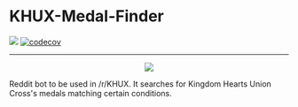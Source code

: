 # KHUX-Medal-Finder

![](https://travis-ci.org/AlexGascon/KHUX-Medal-Finder.svg?branch=master)  [![codecov](https://codecov.io/gh/AlexGascon/KHUX-Medal-Finder/branch/master/graph/badge.svg)](https://codecov.io/gh/AlexGascon/KHUX-Medal-Finder)



---
<div style="text-align:center"><img src="https://cache.sqex-bridge.jp/img/oPD8NjYdT"/></div>

Reddit bot to be used in /r/KHUX. It searches for Kingdom Hearts Union Cross's medals matching certain conditions.
